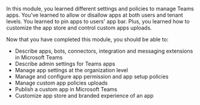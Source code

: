 In this module, you learned different settings and policies to manage Teams apps. You've learned to allow or disallow apps at both users and tenant levels. You learned to pin apps to users' app bar. Plus, you learned how to customize the app store and control custom apps uploads. 

Now that you have completed this module, you should be able to:

* Describe apps, bots, connectors, integration and messaging extensions in Microsoft Teams
* Describe admin settings for Teams apps
* Manage app settings at the organization level
* Manage and configure app permission and app setup policies
* Manage custom app policies uploads
* Publish a custom app in Microsoft Teams
* Customize app store and branded experience of an app


